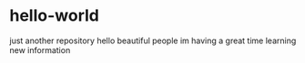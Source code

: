 # hello-world
just another repository
hello beautiful people
im having a great time learning new information 
